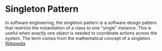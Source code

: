 # Singleton Pattern

In software engineering, the singleton pattern is a software design pattern that restricts the instantiation of a class to one "single" instance. This is useful when exactly one object is needed to coordinate actions across the system. The term comes from the mathematical concept of a singleton. [Wikipedia](https://en.wikipedia.org/wiki/Singleton_pattern)
